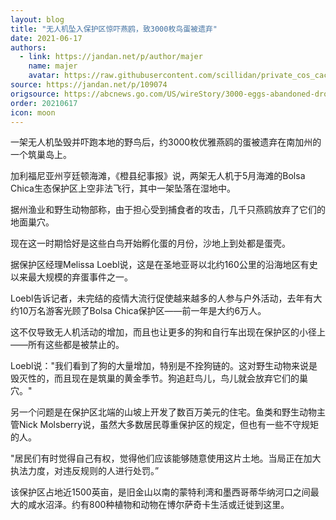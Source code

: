 ```yaml
---
layout: blog
title: "无人机坠入保护区惊吓燕鸥，致3000枚鸟蛋被遗弃"
date: 2021-06-17
authors:
  - link: https://jandan.net/p/author/majer
    name: majer
    avatar: https://raw.githubusercontent.com/scillidan/private_cos_cache/main/avater/jin.png
source: https://jandan.net/p/109074
origsource: https://abcnews.go.com/US/wireStory/3000-eggs-abandoned-drone-scares-birds-california-78090817
order: 20210617
icon: moon
---
```


一架无人机坠毁并吓跑本地的野鸟后，约3000枚优雅燕鸥的蛋被遗弃在南加州的一个筑巢岛上。

加利福尼亚州亨廷顿海滩，《橙县纪事报》说，两架无人机于5月海滩的Bolsa Chica生态保护区上空非法飞行，其中一架坠落在湿地中。

据州渔业和野生动物部称，由于担心受到捕食者的攻击，几千只燕鸥放弃了它们的地面巢穴。

现在这一时期恰好是这些白鸟开始孵化蛋的月份，沙地上到处都是蛋壳。

据保护区经理Melissa Loebl说，这是在圣地亚哥以北约160公里的沿海地区有史以来最大规模的弃蛋事件之一。

Loebl告诉记者，未完结的疫情大流行促使越来越多的人参与户外活动，去年有大约10万名游客光顾了Bolsa Chica保护区——前一年是大约6万人。

这不仅导致无人机活动的增加，而且也让更多的狗和自行车出现在保护区的小径上——所有这些都是被禁止的。

Loebl说："我们看到了狗的大量增加，特别是不拴狗链的。这对野生动物来说是毁灭性的，而且现在是筑巢的黄金季节。狗追赶鸟儿，鸟儿就会放弃它们的巢穴。"

另一个问题是在保护区北端的山坡上开发了数百万美元的住宅。鱼类和野生动物主管Nick Molsberry说，虽然大多数居民尊重保护区的规定，但也有一些不守规矩的人。

"居民们有时觉得自己有权，觉得他们应该能够随意使用这片土地。当局正在加大执法力度，对违反规则的人进行处罚。”

该保护区占地近1500英亩，是旧金山以南的蒙特利湾和墨西哥蒂华纳河口之间最大的咸水沼泽。约有800种植物和动物在博尔萨奇卡生活或迁徙到这里。